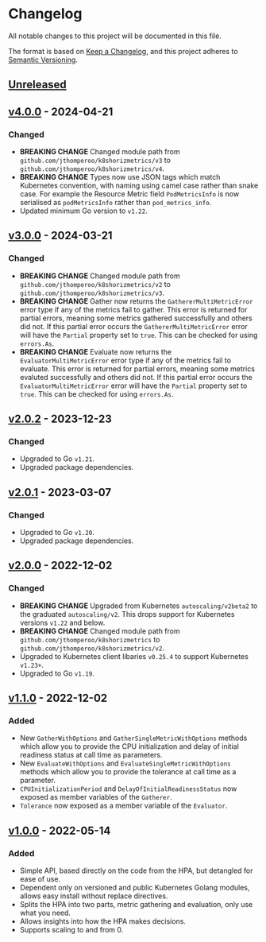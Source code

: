 # Changelog
All notable changes to this project will be documented in this file.

The format is based on [Keep a Changelog](https://keepachangelog.com/en/1.0.0/),
and this project adheres to [Semantic Versioning](https://semver.org/spec/v2.0.0.html).

## [Unreleased]

## [v4.0.0] - 2024-04-21
### Changed
- **BREAKING CHANGE** Changed module path from `github.com/jthomperoo/k8shorizmetrics/v3` to
`github.com/jthomperoo/k8shorizmetrics/v4`.
- **BREAKING CHANGE** Types now use JSON tags which match Kubernetes convention, with naming using camel case rather
than snake case. For example the Resource Metric field `PodMetricsInfo` is now serialised as `podMetricsInfo` rather
than `pod_metrics_info`.
- Updated minimum Go version to `v1.22`.

## [v3.0.0] - 2024-03-21
### Changed
- **BREAKING CHANGE** Changed module path from `github.com/jthomperoo/k8shorizmetrics/v2` to
`github.com/jthomperoo/k8shorizmetrics/v3`.
- **BREAKING CHANGE** Gather now returns the `GathererMultiMetricError` error type if any of the metrics fail to
gather. This error is returned for partial errors, meaning some metrics gathered successfully and others did not.
If this partial error occurs the `GathererMultiMetricError` error will have the `Partial` property set to `true`. This
can be checked for using `errors.As`.
- **BREAKING CHANGE** Evaluate now returns the `EvaluatorMultiMetricError` error type if any of the metrics fail to
evaluate. This error is returned for partial errors, meaning some metrics evaluted successfully and others did not.
If this partial error occurs the `EvaluatorMultiMetricError` error will have the `Partial` property set to `true`. This
can be checked for using `errors.As`.

## [v2.0.2] - 2023-12-23
### Changed
- Upgraded to Go `v1.21`.
- Upgraded package dependencies.

## [v2.0.1] - 2023-03-07
### Changed
- Upgraded to Go `v1.20`.
- Upgraded package dependencies.

## [v2.0.0] - 2022-12-02
### Changed
- **BREAKING CHANGE** Upgraded from Kubernetes `autoscaling/v2beta2` to the graduated `autoscaling/v2`. This drops
support for Kubernetes versions `v1.22` and below.
- **BREAKING CHANGE** Changed module path from `github.com/jthomperoo/k8shorizmetrics` to
`github.com/jthomperoo/k8shorizmetrics/v2`.
- Upgraded to Kubernetes client libaries `v0.25.4` to support Kubernetes `v1.23+`.
- Upgraded to Go `v1.19`.


## [v1.1.0] - 2022-12-02
### Added
- New `GatherWithOptions` and `GatherSingleMetricWithOptions` methods which allow you to provide the CPU initialization
and delay of initial readiness status at call time as parameters.
- New `EvaluateWithOptions` and `EvaluateSingleMetricWithOptions` methods which allow you to provide the tolerance at
call time as a parameter.
- `CPUInitializationPeriod` and `DelayOfInitialReadinessStatus` now exposed as member variables of the `Gatherer`.
- `Tolerance` now exposed as a member variable of the `Evaluator`.

## [v1.0.0] - 2022-05-14
### Added
- Simple API, based directly on the code from the HPA, but detangled for ease of use.
- Dependent only on versioned and public Kubernetes Golang modules, allows easy install without replace directives.
- Splits the HPA into two parts, metric gathering and evaluation, only use what you need.
- Allows insights into how the HPA makes decisions.
- Supports scaling to and from 0.

[Unreleased]: https://github.com/jthomperoo/k8shorizmetrics/compare/v4.0.0...HEAD
[v4.0.0]: https://github.com/jthomperoo/k8shorizmetrics/compare/v3.0.0...v4.0.0
[v3.0.0]: https://github.com/jthomperoo/k8shorizmetrics/compare/v2.0.2...v3.0.0
[v2.0.2]: https://github.com/jthomperoo/k8shorizmetrics/compare/v2.0.1...v2.0.2
[v2.0.1]: https://github.com/jthomperoo/k8shorizmetrics/compare/v2.0.0...v2.0.1
[v2.0.0]: https://github.com/jthomperoo/k8shorizmetrics/compare/v1.1.0...v2.0.0
[v1.1.0]: https://github.com/jthomperoo/k8shorizmetrics/compare/v1.0.0...v1.1.0
[v1.0.0]: https://github.com/jthomperoo/k8shorizmetrics/releases/tag/v1.0.0
